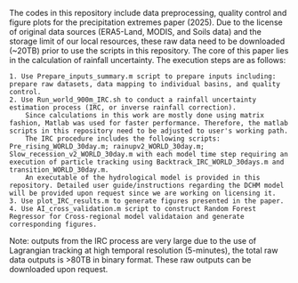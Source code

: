 The codes in this repository include data preprocessing, quality control and figure plots for the precipitation extremes paper (2025).
Due to the license of original data sources (ERA5-Land, MODIS, and Soils data) and the storage limit of our local resources, these raw data need to be downloaded (~20TB) prior to use the scripts in this repository.
The core of this paper lies in the calculation of rainfall uncertainty. The execution steps are as follows:

    1. Use Prepare_inputs_summary.m script to prepare inputs including: prepare raw datasets, data mapping to individual basins, and quality control.
    2. Use Run_world_900m_IRC.sh to conduct a rainfall uncertainty estimation process (IRC, or inverse rainfall correction). 
        Since calculations in this work are mostly done using matrix fashion, Matlab was used for faster performance. Therefore, the matlab scripts in this repository need to be adjusted to user's working path.
        The IRC procedure includes the following scripts: Pre_rising_WORLD_30day.m; rainupv2_WORLD_30day.m; Slow_recession_v2_WORLD_30day.m with each model time step requiring an execution of particle tracking using Backtrack_IRC_WORLD_30days.m and transition_WORLD_30day.m.
        An executable of the hydrological model is provided in this repository. Detailed user guide/instructions regarding the DCHM model will be provided upon request since we are working on licensing it. 
    3. Use plot_IRC_results.m to generate figures presented in the paper.
    4. Use AI_cross_validation.m script to construct Random Forest Regressor for Cross-regional model validataion and generate corresponding figures. 

Note: outputs from the IRC process are very large due to the use of Lagrangian tracking at high temporal resolution (5-minutes), the total raw data outputs is >80TB in binary format. These raw outputs can be downloaded upon request.
